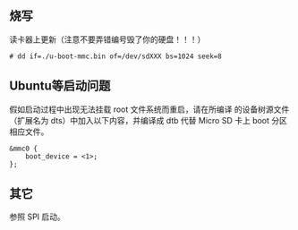 ## 烧写

读卡器上更新（注意不要弄错编号毁了你的硬盘！！！）

    # dd if=./u-boot-mmc.bin of=/dev/sdXXX bs=1024 seek=8

## Ubuntu等启动问题

假如启动过程中出现无法挂载 root 文件系统而重启，请在所编译
的设备树源文件（扩展名为 dts）中加入以下内容，并编译成 dtb
代替 Micro SD 卡上 boot 分区相应文件。

    &mmc0 {
    	boot_device = <1>;
    };

## 其它

参照 SPI 启动。

